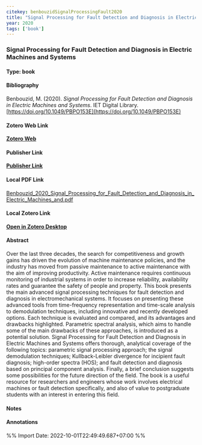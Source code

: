 ```yaml
---
citekey: benbouzidSignalProcessingFault2020  
title: "Signal Processing for Fault Detection and Diagnosis in Electric Machines and Systems"
year: 2020
tags: ['book']
---
```


### Signal Processing for Fault Detection and Diagnosis in Electric Machines and Systems  

#### Type: book

#### Bibliography
  
Benbouzid, M. (2020). _Signal Processing for Fault Detection and Diagnosis in Electric Machines and Systems_. IET Digital Library. [https://doi.org/10.1049/PBPO153E](https://doi.org/10.1049/PBPO153E)  
  

#### Zotero Web Link
[**Zotero Web**](http://zotero.org/users/242940/items/8J7VLLY9)  

#### Publisher Link
[**Publisher Link**](https://digital-library.theiet.org/content/books/po/pbpo153e)  

#### Local PDF Link
[Benbouzid_2020_Signal_Processing_for_Fault_Detection_and_Diagnosis_in_Electric_Machines_and.pdf](file:///C:/Users/User/Zotero/storage/YHXUJC23/Benbouzid_2020_Signal_Processing_for_Fault_Detection_and_Diagnosis_in_Electric_Machines_and.pdf)  

#### Local Zotero Link
[**Open in Zotero Desktop**](zotero://select/library/items/8J7VLLY9)  

#### Abstract

Over the last three decades, the search for competitiveness and growth gains has driven the evolution of machine maintenance policies, and the industry has moved from passive maintenance to active maintenance with the aim of improving productivity. Active maintenance requires continuous monitoring of industrial systems in order to increase reliability, availability rates and guarantee the safety of people and property. This book presents the main advanced signal processing techniques for fault detection and diagnosis in electromechanical systems. It focuses on presenting these advanced tools from time-frequency representation and time-scale analysis to demodulation techniques, including innovative and recently developed options. Each technique is evaluated and compared, and its advantages and drawbacks highlighted. Parametric spectral analysis, which aims to handle some of the main drawbacks of these approaches, is introduced as a potential solution. Signal Processing for Fault Detection and Diagnosis in Electric Machines and Systems offers thorough, analytical coverage of the following topics: parametric signal processing approach; the signal demodulation techniques; Kullback-Leibler divergence for incipient fault diagnosis; high-order spectra (HOS); and fault detection and diagnosis based on principal component analysis. Finally, a brief conclusion suggests some possibilities for the future direction of the field. The book is a useful resource for researchers and engineers whose work involves electrical machines or fault detection specifically, and also of value to postgraduate students with an interest in entering this field.


#### Notes


#### Annotations


%% Import Date: 2022-10-01T22:49:49.687+07:00 %%
